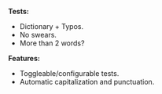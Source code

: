 __Tests:__
* Dictionary + Typos.
* No swears.
* More than 2 words?

__Features:__
* Toggleable/configurable tests.
* Automatic capitalization and punctuation.
